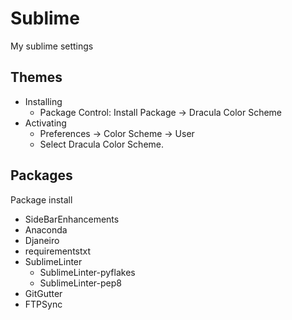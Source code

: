 # Sublime
My sublime settings

## Themes
- Installing
  - Package Control: Install Package -> Dracula Color Scheme
- Activating
  - Preferences -> Color Scheme -> User 
  - Select Dracula Color Scheme.
  
## Packages
Package install
- SideBarEnhancements
- Anaconda
- Djaneiro
- requirementstxt
- SublimeLinter
  - SublimeLinter-pyflakes
  - SublimeLinter-pep8
- GitGutter
- FTPSync

